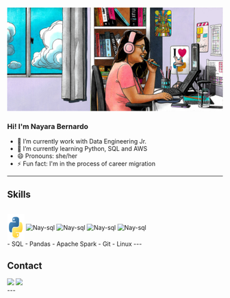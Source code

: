 ![capa_github](https://github.com/nayyarabernardo/nayyarabernardo/blob/main/Nay%20Github.jpg?raw=true)
<!--![counter](https://enxp7tl7m11xqsi.m.pipedream.net?color=blueviolet) -->

### Hi! I'm Nayara Bernardo

- 🔭 I’m currently work with Data Engineering Jr.
- 🌱 I’m currently learning Python, SQL and AWS
- 😄 Pronouns: she/her
- ⚡ Fun fact: I'm in the process of career migration

 
---

## Skills

</div>
<div style="display: inline_block"><br>
<img align="center" alt="Nay-Python" height="60" width="40" src="https://raw.githubusercontent.com/devicons/devicon/master/icons/python/python-original.svg">
<img align="center" alt="Nay-sql" height="60" width="40" src="https://cdn.jsdelivr.net/gh/devicons/devicon/icons/googlecloud/googlecloud-original.svg">
<img align="center" alt="Nay-sql" height="60" width="40" src="https://cdn.jsdelivr.net/gh/devicons/devicon/icons/postgresql/postgresql-original.svg">
<img align="center" alt="Nay-sql" height="60" width="40" src="https://cdn.jsdelivr.net/gh/devicons/devicon/icons/mongodb/mongodb-plain-wordmark.svg">
<img align="center" alt="Nay-sql" height="60" width="40" src="https://cdn.jsdelivr.net/gh/devicons/devicon/icons/jupyter/jupyter-original-wordmark.svg">
</div>
 - SQL  - Pandas - Apache Spark - Git -  Linux
---

## Contact


<div>  
 	<a href = "mailto:nayyarabernardo@gmail.com"><img src="https://img.shields.io/badge/-Gmail-%23333?style=for-the-badge&logo=gmail&logoColor=white" target="_blank"></a>
  <a href="https://www.linkedin.com/in/nayyarabernardo" target="_blank"><img src="https://img.shields.io/badge/-LinkedIn-%230077B5?style=for-the-badge&logo=linkedin&logoColor=white" target="_blank"></a> 
</div>
---
